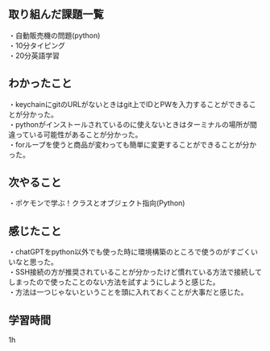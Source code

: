 ## 取り組んだ課題一覧
・自動販売機の問題(python)
<br>・10分タイピング
<br>・20分英語学習
## わかったこと
・keychainにgitのURLがないときはgit上でIDとPWを入力することができることが分かった。
<br>・pythonがインストールされているのに使えないときはターミナルの場所が間違っている可能性があることが分かった。
<br>・forループを使うと商品が変わっても簡単に変更することができることが分かった。
## 次やること
・ポケモンで学ぶ！クラスとオブジェクト指向(Python)

## 感じたこと
・chatGPTをpython以外でも使った時に環境構築のところで使うのがすごくいいなと思った。
<br>・SSH接続の方が推奨されていることが分かったけど慣れている方法で接続してしまったので使ったことのない方法を試すようにしようと感じた。
<br>・方法は一つじゃないということを頭に入れておくことが大事だと感じた。
## 学習時間
1h
